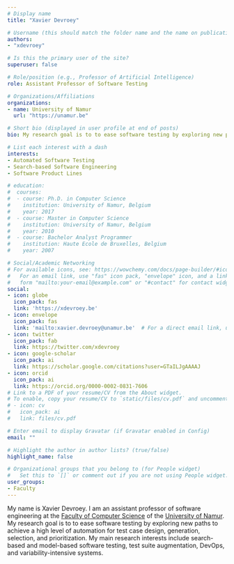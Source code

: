 ```yaml
---
# Display name
title: "Xavier Devroey"

# Username (this should match the folder name and the name on publications)
authors:
- "xdevroey"

# Is this the primary user of the site?
superuser: false

# Role/position (e.g., Professor of Artificial Intelligence)
role: Assistant Professor of Software Testing

# Organizations/Affiliations
organizations:
- name: University of Namur
  url: "https://unamur.be"

# Short bio (displayed in user profile at end of posts)
bio: My research goal is to to ease software testing by exploring new paths to achieve a high level of automation for test case design, generation, selection, and prioritization. My main research interests include search-based and model-based software testing, test suite augmentation, DevOps, and variability-intensive systems.

# List each interest with a dash
interests:
- Automated Software Testing
- Search-based Software Engineering
- Software Product Lines

# education:
#  courses:
#  - course: Ph.D. in Computer Science
#    institution: University of Namur, Belgium
#    year: 2017
#  - course: Master in Computer Science
#    institution: University of Namur, Belgium
#    year: 2010
#  - course: Bachelor Analyst Programmer
#    institution: Haute Ecole de Bruxelles, Belgium
#    year: 2007

# Social/Academic Networking
# For available icons, see: https://wowchemy.com/docs/page-builder/#icons
#   For an email link, use "fas" icon pack, "envelope" icon, and a link in the
#   form "mailto:your-email@example.com" or "#contact" for contact widget.
social:
- icon: globe
  icon_pack: fas
  link: 'https://xdevroey.be'
- icon: envelope
  icon_pack: fas
  link: 'mailto:xavier.devroey@unamur.be'  # For a direct email link, use "mailto:test@example.org".
- icon: twitter
  icon_pack: fab
  link: https://twitter.com/xdevroey
- icon: google-scholar
  icon_pack: ai
  link: https://scholar.google.com/citations?user=GTaILJgAAAAJ
- icon: orcid
  icon_pack: ai
  link: https://orcid.org/0000-0002-0831-7606
# Link to a PDF of your resume/CV from the About widget.
# To enable, copy your resume/CV to `static/files/cv.pdf` and uncomment the lines below.
# - icon: cv
#   icon_pack: ai
#   link: files/cv.pdf

# Enter email to display Gravatar (if Gravatar enabled in Config)
email: ""

# Highlight the author in author lists? (true/false)
highlight_name: false

# Organizational groups that you belong to (for People widget)
#   Set this to `[]` or comment out if you are not using People widget.
user_groups:
- Faculty
---
```


My name is Xavier Devroey. I am an assistant professor of software engineering at the [Faculty of Computer Science](https://www.unamur.be/en/inf) of the [University of Namur](https://www.unamur.be). My research goal is to to ease software testing by exploring new paths to achieve a high level of automation for test case design, generation, selection, and prioritization. My main research interests include search-based and model-based software testing, test suite augmentation, DevOps, and variability-intensive systems.
